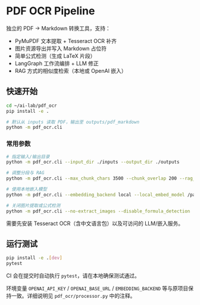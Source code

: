 # PDF OCR Pipeline

独立的 PDF → Markdown 转换工具，支持：

- PyMuPDF 文本提取 + Tesseract OCR 补齐
- 图片资源导出并写入 Markdown 占位符
- 简单公式检测（生成 LaTeX 片段）
- LangGraph 工作流编排 + LLM 修正
- RAG 方式的相似度检索（本地或 OpenAI 嵌入）

## 快速开始

```bash
cd ~/ai-lab/pdf_ocr
pip install -e .

# 默认从 inputs 读取 PDF，输出至 outputs/pdf_markdown
python -m pdf_ocr.cli
```

### 常用参数

```bash
# 指定输入/输出目录
python -m pdf_ocr.cli --input_dir ./inputs --output_dir ./outputs

# 调整分段与 RAG
python -m pdf_ocr.cli --max_chunk_chars 3500 --chunk_overlap 200 --rag_top_k 4

# 使用本地嵌入模型
python -m pdf_ocr.cli --embedding_backend local --local_embed_model /path/to/model

# 关闭图片提取或公式检测
python -m pdf_ocr.cli --no-extract_images --disable_formula_detection
```

需要先安装 Tesseract OCR（含中文语言包）以及可访问的 LLM/嵌入服务。

## 运行测试

```bash
pip install -e .[dev]
pytest
```

CI 会在提交时自动执行 `pytest`，请在本地确保测试通过。

环境变量 `OPENAI_API_KEY` / `OPENAI_BASE_URL` / `EMBEDDING_BACKEND` 等与原项目保持一致。详细说明见 `pdf_ocr/processor.py` 中的注释。

